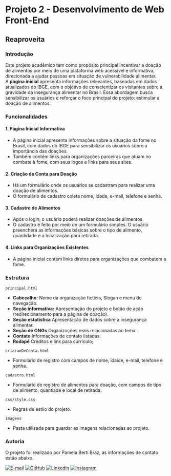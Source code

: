 # Projeto 2 - Desenvolvimento de Web Front-End

## Reaproveita

### Introdução
Este projeto acadêmico tem como propósito principal incentivar a doação de alimentos por meio de uma plataforma web acessível e informativa, direcionada a ajudar pessoas em situação de vulnerabilidade alimentar.  
A **página inicial** apresenta informações relevantes, baseadas em dados atualizados do IBGE, com o objetivo de conscientizar os visitantes sobre a gravidade da insegurança alimentar no Brasil. Essa abordagem busca sensibilizar os usuários e reforçar o foco principal do projeto: estimular a doação de alimentos.

### Funcionalidades

#### 1. Página Inicial Informativa
- A página inicial apresenta informações sobre a situação da fome no Brasil, com dados do IBGE para sensibilizar os usuários sobre a importância das doações.
- Também contém links para organizações parceiras que atuam no combate à fome, com seus logos e links para seus sites.

#### 2. Criação de Conta para Doação
- Há um formulário onde os usuários se cadastram para realizar uma doação de alimentos.
- O formulário de cadastro coleta nome, idade, e-mail, telefone e senha.

#### 3. Cadastro de Alimentos
- Após o login, o usuário poderá realizar doações de alimentos.
- O cadastro é feito por meio de um formulário simples. O usuário preencherá as informações básicas sobre o tipo de alimento, quantidade e a localização para retirada.

#### 4. Links para Organizações Existentes
- A página inicial contém links diretos para organizações que combatem a fome.

### Estrutura
```principal.html```
- **Cabeçalho:** Nome da organização fictícia, Slogan e menu de navegação.
- **Seção informativa:** Apresentação do projeto e botão de ação (redirecionamento para a página de doação).
- **Seção estatística** Apresentação de dados sobre a insegurança alimentar.
- **Seção de ONGs** Organizações reais relacionadas ao tema.
- **Contato** Informações de contato listadas.
- **Rodapé** Créditos e link para currículo;

```criacaoDeConta.html```
- Formulário de registro com campos de nome, idaide, e-mail, telefone e senha.

```cadastro.html```
- Formulário de registro de alimentos para doação, com campos de tipo de alimento, quantiade e local de retirada.

```css/style.css```
- Regras de estilo do projeto.

```imagens```
- Pasta utilizada para guardar as imagens relacionadas ao projeto.

### Autoria
O projeto foi realizado por Pamela Berti Braz, as informações de contato estão abaixo.    
  
[![E-mail](https://img.shields.io/badge/-Email-000?style=for-the-badge&logo=microsoft-outlook&logoColor=007BFF)](mailto:pbraz@alunos.utfpr.edu.br) [![GitHub](https://img.shields.io/badge/GitHub-100000?style=for-the-badge&logo=github&logoColor=white)](https://github.com/pamms2) [![LinkedIn](https://img.shields.io/badge/LinkedIn-0077B5?style=for-the-badge&logo=linkedin&logoColor=white)](https://www.linkedin.com/in/pamela-berti-braz-64603a314/) [![Instagram](https://img.shields.io/badge/-Instagram-%23E4405F?style=for-the-badge&logo=instagram&logoColor=white)](https://www.instagram.com/pamm_bb/)  
